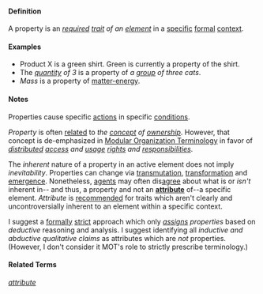 #### Definition

A property is an *[required](https://github.com/gcassel/Modular-Organization-Terminology/blob/master/terms/require.md) [trait](https://github.com/gcassel/Modular-Organization-Terminology/blob/master/terms/trait.md) of an [element](https://github.com/gcassel/Modular-Organization-Terminology/blob/master/terms/element.md)* in a [specific](https://github.com/gcassel/Modular-Organization-Terminology/blob/master/terms/specific.md) [formal](https://github.com/gcassel/Modular-Organization-Terminology/blob/master/terms/form.md) [context](https://github.com/gcassel/Modular-Organization-Terminology/blob/master/terms/context.md).

#### Examples

* Product X is a green shirt.  Green is currently a property of the shirt.
* The *[quantity](https://github.com/gcassel/Modular-Organization-Terminology/blob/master/terms/quantity.md) of 3* is a property of *a [group](https://github.com/gcassel/Modular-Organization-Terminology/blob/master/terms/group.md) of three cats*.
* *Mass* is a property of [matter-energy](https://github.com/gcassel/Modular-Organization-Terminology/blob/master/terms/matter-energy.md).
		
#### Notes

Properties cause specific [actions](https://github.com/gcassel/Modular-Organization-Terminology/blob/master/terms/act.md) in specific [conditions](https://github.com/gcassel/Modular-Organization-Terminology/blob/master/terms/condition.md).

*Property* is often [related](https://github.com/gcassel/Modular-Organization-Terminology/blob/master/terms/relate.md) to *the [concept](https://github.com/gcassel/Modular-Organization-Terminology/blob/master/terms/concept.md) of [ownership](https://github.com/gcassel/Modular-Organization-Terminology/blob/master/terms/own.md)*.  However, that concept is de-emphasized in [Modular Organization Terminology](https://github.com/gcassel/Modular-Organization-Terminology/) in favor of *[distributed](https://github.com/gcassel/Modular-Organization-Terminology/blob/master/terms/distribute.md) [access](https://github.com/gcassel/Modular-Organization-Terminology/blob/master/terms/access.md) and [usage](https://github.com/gcassel/Modular-Organization-Terminology/blob/master/terms/use.md) [rights](https://github.com/gcassel/Modular-Organization-Terminology/blob/master/terms/right.md) and [responsibilities](https://github.com/gcassel/Modular-Organization-Terminology/blob/master/terms/responsibility.md)*.

The *inherent* nature of a property in an active element does not imply *inevitability*.  Properties can change via [transmutation](https://github.com/gcassel/Modular-Organization-Terminology/blob/master/terms/transmute.md), [transformation](https://github.com/gcassel/Modular-Organization-Terminology/blob/master/terms/transform.md) and [emergence](https://github.com/gcassel/Modular-Organization-Terminology/blob/master/terms/emergence.md).  Nonetheless, [agents](https://github.com/gcassel/Modular-Organization-Terminology/blob/master/terms/agent.md) may often dis[agree](https://github.com/gcassel/Modular-Organization-Terminology/blob/master/terms/agree.md) about what is or *isn't* inherent in-- and thus, a property and not an **[attribute](https://github.com/gcassel/Modular-Organization-Terminology/blob/master/terms/attribute.md)** of--a specific element.  *Attribute* is [recommended](https://github.com/gcassel/Modular-Organization-Terminology/blob/master/terms/recommend.md) for traits which aren't clearly and uncontroversially inherent to an element within a specific context.

I suggest a [formally](https://github.com/gcassel/Modular-Organization-Terminology/blob/master/terms/form.md) [strict](https://github.com/gcassel/Modular-Organization-Terminology/blob/master/terms/strict.md) approach which only *[assigns](https://github.com/gcassel/Modular-Organization-Terminology/blob/master/terms/assign.md) properties* based on *deductive* reasoning and analysis.  I suggest identifying all *inductive and abductive qualitative claims* as attributes which are *not* properties.   (However, I don't consider it MOT's role to strictly prescribe terminology.) 

#### Related Terms
*[attribute](https://github.com/gcassel/Modular-Organization-Terminology/blob/master/terms/attribute.md)*
